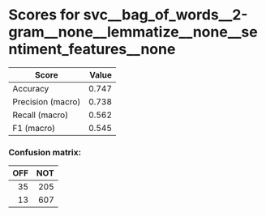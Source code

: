 # Scores for svc__bag_of_words__2-gram__none__lemmatize__none__sentiment_features__none
|      Score      |Value|
|-----------------|----:|
|Accuracy         |0.747|
|Precision (macro)|0.738|
|Recall (macro)   |0.562|
|F1 (macro)       |0.545|

### Confusion matrix:
|OFF|NOT|
|--:|--:|
| 35|205|
| 13|607|
